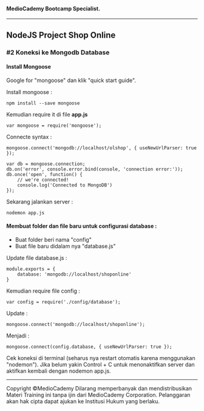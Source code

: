 #### MedioCademy Bootcamp Specialist.

---

## NodeJS Project Shop Online

### #2 Koneksi ke Mongodb Database

#### Install Mongoose

Google for "mongoose" dan klik "quick start guide".

Install mongoose :

	npm install --save mongoose

Kemudian require it di file **app.js**

	var mongoose = require('mongoose');

Connecte syntax :

	mongoose.connect('mongodb://localhost/olshop', { useNewUrlParser: true });
	
	var db = mongoose.connection;
	db.on('error', console.error.bind(console, 'connection error:'));
	db.once('open', function() {
		// we're connected!
		console.log('Connected to MongoDB')
	});

Sekarang jalankan server :

	nodemon app.js

#### Membuat folder dan file baru untuk configurasi database :

* Buat folder beri nama "config"
* Buat file baru didalam nya "database.js"

Update file database.js :

	module.exports = {
		database: 'mongodb://localhost/shoponline'
	}

Kemudian require file config :

	var config = require('./config/database');

Update :	

	mongoose.connect('mongodb://localhost/shoponline');

Menjadi :	

	mongoose.connect(config.database, { useNewUrlParser: true });

Cek koneksi di terminal (seharus nya restart otomatis karena menggunakan "nodemon"). Jika belum yakin Control + C untuk menonaktifkan server dan aktifkan kembali dengan nodemon app.js.



































---
Copyright &copy;MedioCademy
Dilarang memperbanyak dan mendistribusikan Materi Training ini tanpa ijin dari MedioCademy Corporation. Pelanggaran akan hak cipta dapat ajukan ke Institusi Hukum yang berlaku.